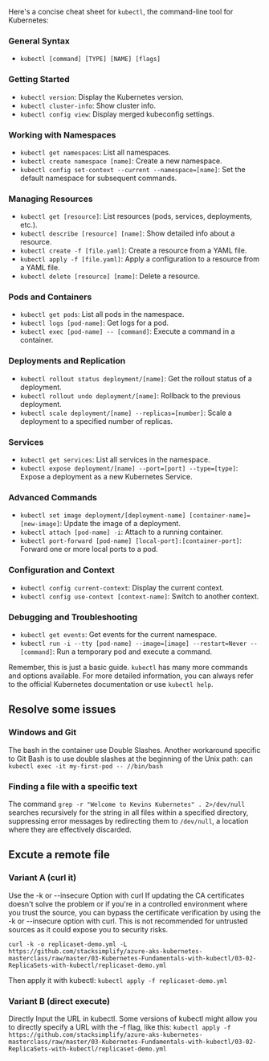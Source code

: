 Here's a concise cheat sheet for `kubectl`, the command-line tool for Kubernetes:

### General Syntax
- `kubectl [command] [TYPE] [NAME] [flags]`

### Getting Started
- `kubectl version`: Display the Kubernetes version.
- `kubectl cluster-info`: Show cluster info.
- `kubectl config view`: Display merged kubeconfig settings.

### Working with Namespaces
- `kubectl get namespaces`: List all namespaces.
- `kubectl create namespace [name]`: Create a new namespace.
- `kubectl config set-context --current --namespace=[name]`: Set the default namespace for subsequent commands.

### Managing Resources
- `kubectl get [resource]`: List resources (pods, services, deployments, etc.).
- `kubectl describe [resource] [name]`: Show detailed info about a resource.
- `kubectl create -f [file.yaml]`: Create a resource from a YAML file.
- `kubectl apply -f [file.yaml]`: Apply a configuration to a resource from a YAML file.
- `kubectl delete [resource] [name]`: Delete a resource.

### Pods and Containers
- `kubectl get pods`: List all pods in the namespace.
- `kubectl logs [pod-name]`: Get logs for a pod.
- `kubectl exec [pod-name] -- [command]`: Execute a command in a container.

### Deployments and Replication
- `kubectl rollout status deployment/[name]`: Get the rollout status of a deployment.
- `kubectl rollout undo deployment/[name]`: Rollback to the previous deployment.
- `kubectl scale deployment/[name] --replicas=[number]`: Scale a deployment to a specified number of replicas.

### Services
- `kubectl get services`: List all services in the namespace.
- `kubectl expose deployment/[name] --port=[port] --type=[type]`: Expose a deployment as a new Kubernetes Service.

### Advanced Commands
- `kubectl set image deployment/[deployment-name] [container-name]=[new-image]`: Update the image of a deployment.
- `kubectl attach [pod-name] -i`: Attach to a running container.
- `kubectl port-forward [pod-name] [local-port]:[container-port]`: Forward one or more local ports to a pod.

### Configuration and Context
- `kubectl config current-context`: Display the current context.
- `kubectl config use-context [context-name]`: Switch to another context.

### Debugging and Troubleshooting
- `kubectl get events`: Get events for the current namespace.
- `kubectl run -i --tty [pod-name] --image=[image] --restart=Never -- [command]`: Run a temporary pod and execute a command.

Remember, this is just a basic guide. `kubectl` has many more commands and options available. For more detailed information, you can always refer to the official Kubernetes documentation or use `kubectl help`.

## Resolve some issues
### Windows and Git
The bash in the container use Double Slashes. Another workaround specific to Git Bash is to use double slashes at the beginning of the Unix path:
 can `kubectl exec -it my-first-pod -- //bin/bash`

### Finding a file with a specific text
The command `grep -r "Welcome to Kevins Kubernetes" . 2>/dev/null` searches recursively for the string in all files within a specified directory, suppressing error messages by redirecting them to `/dev/null`, a location where they are effectively discarded.

## Excute a remote file 
### Variant A (curl it)
Use the -k or --insecure Option with curl
If updating the CA certificates doesn't solve the problem or if you're in a controlled environment where you trust the source, you can bypass the certificate verification by using the -k or --insecure option with curl. This is not recommended for untrusted sources as it could expose you to security risks.

`curl -k -o replicaset-demo.yml -L https://github.com/stacksimplify/azure-aks-kubernetes-masterclass/raw/master/03-Kubernetes-Fundamentals-with-kubectl/03-02-ReplicaSets-with-kubectl/replicaset-demo.yml`

Then apply it with kubectl:
`kubectl apply -f replicaset-demo.yml`

### Variant B (direct execute)
Directly Input the URL in kubectl. Some versions of kubectl might allow you to directly specify a URL with the -f flag, like this:
`kubectl apply -f https://github.com/stacksimplify/azure-aks-kubernetes-masterclass/raw/master/03-Kubernetes-Fundamentals-with-kubectl/03-02-ReplicaSets-with-kubectl/replicaset-demo.yml`

